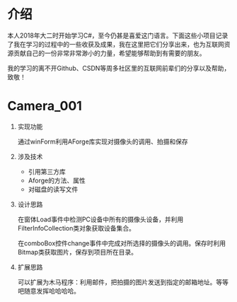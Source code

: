 # 介绍

本人2018年大二时开始学习C#，至今仍甚是喜爱这门语言。下面这些小项目记录了我在学习的过程中的一些收获及成果，我在这里把它们分享出来，也为互联网资源贡献自己的一份非常非常渺小的力量，希望能够帮助到有需要的朋友。

我的学习的离不开Github、CSDN等周多社区里的互联网前辈们的分享以及帮助，致敬！

# Camera_001
1. 实现功能

   通过winForm利用AForge库实现对摄像头的调用、拍摄和保存

2. 涉及技术

   - 引用第三方库
   - Aforge的方法、属性
   - 对磁盘的读写文件

3. 设计思路

   在窗体Load事件中检测PC设备中所有的摄像头设备，并利用FilterInfoCollection类对象获取设备集合。

   在comboBox控件change事件中完成对所选择的摄像头的调用。保存时利用Bitmap类获取图片，保存到项目所在目录。

4. 扩展思路

   可以扩展为木马程序：利用邮件，把拍摄的图片发送到指定的邮箱地址。等等吧随意发挥哈哈哈哈。

